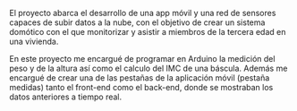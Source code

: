 El proyecto abarca el desarrollo de una app móvil y una red de sensores capaces de subir datos a la nube, con el objetivo de crear un sistema domótico con el que monitorizar y asistir a miembros de la tercera edad en una vivienda.

En este proyecto me encargué de programar en Arduino la medición del peso y de la altura así como el calculo del IMC de una báscula. Además me encargué de crear una de las pestañas de la aplicación móvil (pestaña medidas) tanto el front-end como el back-end, donde se mostraban los datos anteriores a tiempo real.
